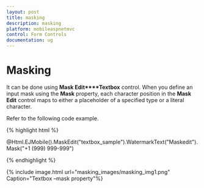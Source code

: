 ```yaml
---
layout: post
title: masking
description: masking
platform: mobileaspnetmvc
control: Form Controls
documentation: ug
---
```


# Masking

It can be done using **Mask Edit****Textbox** control. When you define an input mask using the **Mask** property, each character position in the **Mask Edit** control maps to either a placeholder of a specified type or a literal character.

Refer to the following code example.

{% highlight html %}

@Html.EJMobile().MaskEdit("textbox_sample").WatermarkText("Maskedit").Mask("+1 (999) 999-999")  

{% endhighlight %}



{% include image.html url="masking_images/masking_img1.png" Caption="Textbox –mask property"%}

